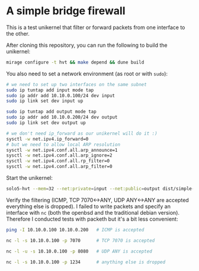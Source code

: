 # A simple bridge firewall

This is a test unikernel that filter or forward packets from one interface to the other.

After cloning this repository, you can run the following to build the unikernel:
```bash
mirage configure -t hvt && make depend && dune build
```

You also need to set a network environment (as root or with `sudo`):
```bash
# we need to set up two interfaces on the same subnet
sudo ip tuntap add input mode tap
sudo ip addr add 10.10.0.100/24 dev input
sudo ip link set dev input up

sudo ip tuntap add output mode tap
sudo ip addr add 10.10.0.200/24 dev output
sudo ip link set dev output up

# we don't need ip_forward as our unikernel will do it :)
sysctl -w net.ipv4.ip_forward=0
# but we need to allow local ARP resolution
sysctl -w net.ipv4.conf.all.arp_announce=1
sysctl -w net.ipv4.conf.all.arp_ignore=2
sysctl -w net.ipv4.conf.all.rp_filter=0
sysctl -w net.ipv4.conf.all.arp_filter=0
```

Start the unikernel:
```bash
solo5-hvt --mem=32 --net:private=input --net:public=output dist/simple-fw.hvt
```

Verify the filtering (ICMP, TCP 7070<->ANY, UDP ANY<->ANY are accepted everything else is dropped).
I failed to write packets and specify an interface with `nc` (both the openbsd and the traditional debian version).
Therefore I conducted tests with packeth but it's a bit less convenient:
```bash
ping -I 10.10.0.100 10.10.0.200   # ICMP is accepted

nc -l -s 10.10.0.100 -p 7070      # TCP 7070 is accepted

nc -l -u -s 10.10.0.100 -p 8080   # UDP ANY is accepted

nc -l -s 10.10.0.100 -p 1234      # anything else is dropped
```
